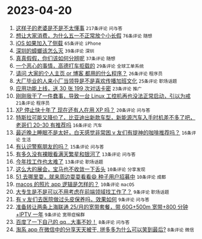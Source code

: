# 2023-04-20

1. [这样子的老婆是不是不太懂事](https://www.v2ex.com/t/933893) `217条评论` `问与答`
1. [想让大家消费，为什么五一不正常放个小长假](https://www.v2ex.com/t/933929) `76条评论` `随想`
1. [iOS 如果加入了侧载](https://www.v2ex.com/t/933955) `65条评论` `iPhone`
1. [深圳的蟑螂该怎么灭](https://www.v2ex.com/t/933898) `39条评论` `深圳`
1. [真真假假，你们该如何分辨呢](https://www.v2ex.com/t/933903) `37条评论` `随想`
1. [一个恶心的事情，高德打车拒载的](https://www.v2ex.com/t/933910) `29条评论` `全球工单系统`
1. [请问 大家的个人主页 or 博客 都用的什么程序？](https://www.v2ex.com/t/933986) `26条评论` `程序员`
1. [大厂毕业的人来小厂当领导是不是喜欢传播加班文化](https://www.v2ex.com/t/933991) `25条评论` `职场话题`
1. [应用功能上线，送 30 张 199 次对话卡密](https://www.v2ex.com/t/933895) `23条评论` `推广`
1. [刚刚我干了一件蠢事，导致一台 Linux 工控机再也没法正常启动，引以为戒](https://www.v2ex.com/t/933914) `21条评论` `程序员`
1. [XP 停止快十年了 现在还有人在用 XP 吗？](https://www.v2ex.com/t/933904) `20条评论` `问与答`
1. [特斯拉可能又降价了，比亚迪出新款车型，新能源汽车入手时机差不多了吧，老哥们 20-30 有推荐吗](https://www.v2ex.com/t/933919) `16条评论` `汽车`
1. [最近晚上睡眠不是太好，白天感觉非常困 v 友们有提神的咖啡推荐吗？](https://www.v2ex.com/t/933907) `16条评论` `生活`
1. [有认识警察朋友的吗？](https://www.v2ex.com/t/933968) `15条评论` `问与答`
1. [有多久没有裸眼看满天繁星和银河了](https://www.v2ex.com/t/933977) `13条评论` `问与答`
1. [今年找工作也太难了](https://www.v2ex.com/t/933939) `13条评论` `职场话题`
1. [这么大的展会，宝马也不收敛一下舌头](https://www.v2ex.com/t/934006) `10条评论` `分享发现`
1. [51 去哪里耍，就来周边耍耍看看😄 种子用户招募中](https://www.v2ex.com/t/933933) `10条评论` `成都`
1. [macos 的照片 app 逻辑是怎样的？](https://www.v2ex.com/t/933909) `10条评论` `macOS`
1. [大专生是不是可以不用考虑在前端领域找工作了？](https://www.v2ex.com/t/933989) `9条评论` `职场话题`
1. [有 v 友们去医院做过头皮保养吗，效果如何](https://www.v2ex.com/t/933940) `9条评论` `问与答`
1. [准备转让两条上海联通 25/月的宽带套餐，带 60G+500m 宽带+800 分钟+IPTV 一年](https://www.v2ex.com/t/933896) `9条评论` `宽带症候群`
1. [百度了一下自己的 qq...大事不妙！](https://www.v2ex.com/t/933990) `8条评论` `问与答`
1. [淘系 app 在微信中的分享天天被干, 拼多多为什么可以笑到最后?](https://www.v2ex.com/t/933964) `8条评论` `微信`
